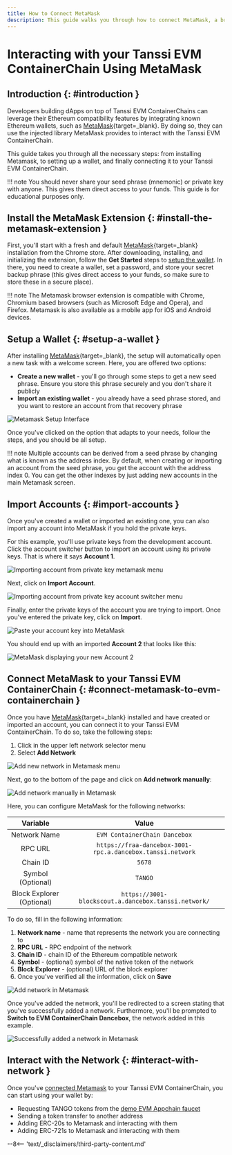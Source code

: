 ```yaml
---
title: How to Connect MetaMask
description: This guide walks you through how to connect MetaMask, a browser-based Ethereum wallet, to your Tanssi EVM ContainerChain and how to transfer funds.
---
```


# Interacting with your Tanssi EVM ContainerChain Using MetaMask

## Introduction {: #introduction }

Developers building dApps on top of Tanssi EVM ContainerChains can leverage their Ethereum compatibility features by integrating known Ethereum wallets, such as [MetaMask](https://metamask.io/){target=\_blank}. By doing so, they can use the injected library MetaMask provides to interact with the Tanssi EVM ContainerChain.

This guide takes you through all the necessary steps: from installing Metamask, to setting up a wallet, and finally connecting it to your Tanssi EVM ContainerChain.

!!! note
    You should never share your seed phrase (mnemonic) or private key with anyone. This gives them direct access to your funds. This guide is for educational purposes only.

## Install the MetaMask Extension {: #install-the-metamask-extension }

First, you'll start with a fresh and default [MetaMask](https://metamask.io/){target=\_blank} installation from the Chrome store. After downloading, installing, and initializing the extension, follow the **Get Started** steps to [setup the wallet](#setup-a-wallet). In there, you need to create a wallet, set a password, and store your secret backup phrase (this gives direct access to your funds, so make sure to store these in a secure place).

!!! note
    The Metamask browser extension is compatible with Chrome, Chromium based browsers (such as Microsoft Edge and Opera), and Firefox. Metamask is also available as a mobile app for iOS and Android devices.

## Setup a Wallet {: #setup-a-wallet }

After installing [MetaMask](https://metamask.io){target=\_blank}, the setup will automatically open a new task with a welcome screen. Here, you are offered two options:

- **Create a new wallet** - you'll go through some steps to get a new seed phrase. Ensure you store this phrase securely and you don't share it publicly
- **Import an existing wallet** - you already have a seed phrase stored, and you want to restore an account from that recovery phrase

![Metamask Setup Interface](/images/builders/interact/ethereum-api/wallets/metamask/metamask-1.webp)

Once you've clicked on the option that adapts to your needs, follow the steps, and you should be all setup.

!!! note
    Multiple accounts can be derived from a seed phrase by changing what is known as the address index. By default, when creating or importing an account from the seed phrase, you get the account with the address index 0. You can get the other indexes by just adding new accounts in the main Metamask screen.

## Import Accounts {: #import-accounts }

Once you've created a wallet or imported an existing one, you can also import any account into MetaMask if you hold the private keys.

For this example, you'll use private keys from the development account. Click the account switcher button to import an account using its private keys. That is where it says **Account 1**.

![Importing account from private key metamask menu](/images/builders/interact/ethereum-api/wallets/metamask/metamask-2.webp)

Next, click on **Import Account**.

![Importing account from private key account switcher menu](/images/builders/interact/ethereum-api/wallets/metamask/metamask-3.webp)

Finally, enter the private keys of the account you are trying to import. Once you've entered the private key, click on **Import**.

![Paste your account key into MetaMask](/images/builders/interact/ethereum-api/wallets/metamask/metamask-4.webp)

You should end up with an imported **Account 2** that looks like this:

![MetaMask displaying your new Account 2](/images/builders/interact/ethereum-api/wallets/metamask/metamask-5.webp)

## Connect MetaMask to your Tanssi EVM ContainerChain {: #connect-metamask-to-evm-containerchain }

Once you have [MetaMask](https://metamask.io/){target=\_blank} installed and have created or imported an account, you can connect it to your Tanssi EVM ContainerChain. To do so, take the following steps:

1. Click in the upper left network selector menu
2. Select **Add Network**

![Add new network in Metamask menu](/images/builders/interact/ethereum-api/wallets/metamask/metamask-6.webp)

Next, go to the bottom of the page and click on **Add network manually**:

![Add network manually in Metamask](/images/builders/interact/ethereum-api/wallets/metamask/metamask-7.webp)

Here, you can configure MetaMask for the following networks:

|         Variable          |                           Value                            |
|:-------------------------:|:----------------------------------------------------------:|
|       Network Name        |               `EVM ContainerChain Dancebox`                |
|          RPC URL          | `https://fraa-dancebox-3001-rpc.a.dancebox.tanssi.network` |
|         Chain ID          |                           `5678`                           |
|     Symbol (Optional)     |                          `TANGO`                           |
| Block Explorer (Optional) |    `https://3001-blockscout.a.dancebox.tanssi.network/`    |

To do so, fill in the following information:

1. **Network name** - name that represents the network you are connecting to
2. **RPC URL** - RPC endpoint of the network
3. **Chain ID** - chain ID of the Ethereum compatible network
4. **Symbol** - (optional) symbol of the native token of the network
5. **Block Explorer** - (optional) URL of the block explorer
6. Once you've verified all the information, click on **Save**

![Add network in Metamask](/images/builders/interact/ethereum-api/wallets/metamask/metamask-8.webp)

Once you've added the network, you'll be redirected to a screen stating that you've successfully added a network. Furthermore, you'll be prompted to **Switch to EVM ContainerChain Dancebox**, the network added in this example.

![Successfully added a network in Metamask](/images/builders/interact/ethereum-api/wallets/metamask/metamask-9.webp)

## Interact with the Network {: #interact-with-network }

Once you've [connected Metamask](#connect-metamask-to-evm-containerchain) to your Tanssi EVM ContainerChain, you can start using your wallet by:

- Requesting TANGO tokens from the [demo EVM Appchain faucet](/builders/tanssi-network/networks/dancebox/demo-evm-containerchain/#faucet)
- Sending a token transfer to another address
- Adding ERC-20s to Metamask and interacting with them
- Adding ERC-721s to Metamask and interacting with them

--8<-- 'text/_disclaimers/third-party-content.md'
